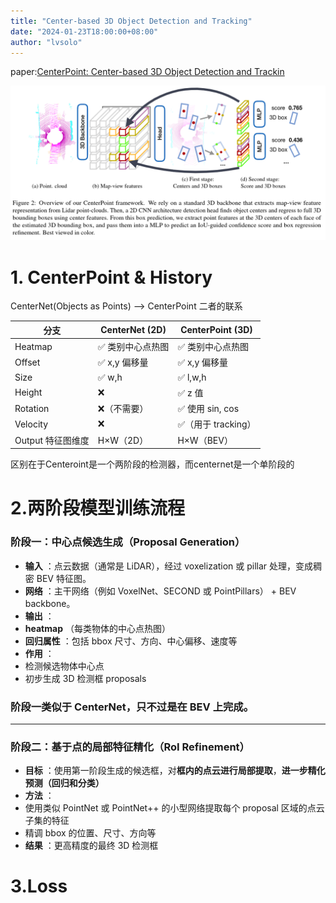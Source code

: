 ```yaml
---
title: "Center-based 3D Object Detection and Tracking"
date: "2024-01-23T18:00:00+08:00"
author: "lvsolo"
---
```

paper:[CenterPoint: Center-based 3D Object Detection and Trackin](https://readpaper.com/pdf-annotate/note?pdfId=4512589404061732865&noteId=1572645379722562304)

![1746771357629](image/CenterPoint:Center-based_3D_Object_Detection_and_Tracking/1746771357629.png)

# 1. CenterPoint & History

CenterNet(Objects as Points) --> CenterPoint 二者的联系

| 分支              | CenterNet (2D)    | CenterPoint (3D)    |
| ----------------- | ----------------- | ------------------- |
| Heatmap           | ✅ 类别中心点热图 | ✅ 类别中心点热图   |
| Offset            | ✅ x,y 偏移量     | ✅ x,y 偏移量       |
| Size              | ✅ w,h            | ✅ l,w,h            |
| Height            | ❌                | ✅ z 值             |
| Rotation          | ❌（不需要）      | ✅ 使用 sin, cos    |
| Velocity          | ❌                | ✅（用于 tracking） |
| Output 特征图维度 | H×W（2D）        | H×W（BEV）         |

区别在于Centeroint是一个两阶段的检测器，而centernet是一个单阶段的

# 2.两阶段模型训练流程


### **阶段一：中心点候选生成（Proposal Generation）**

* **输入** ：点云数据（通常是 LiDAR），经过 voxelization 或 pillar 处理，变成稠密 BEV 特征图。
* **网络** ：主干网络（例如 VoxelNet、SECOND 或 PointPillars） + BEV backbone。
* **输出** ：
* **heatmap** （每类物体的中心点热图）
* **回归属性** ：包括 bbox 尺寸、方向、中心偏移、速度等
* **作用** ：
* 检测候选物体中心点
* 初步生成 3D 检测框 proposals

### 阶段一类似于 CenterNet，只不过是在 BEV 上完成。

---

### **阶段二：基于点的局部特征精化（RoI Refinement）**

* **目标** ：使用第一阶段生成的候选框，对**框内的点云进行局部提取**，**进一步精化预测（回归和分类）**
* **方法** ：
* 使用类似 PointNet 或 PointNet++ 的小型网络提取每个 proposal 区域的点云子集的特征
* 精调 bbox 的位置、尺寸、方向等
* **结果** ：更高精度的最终 3D 检测框

# 3.Loss
